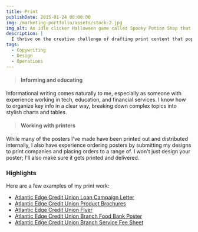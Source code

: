 ```yaml
---
title: Print
publishDate: 2015-01-24 00:00:00
img: /marketing-portfolio/assets/stock-2.jpg
img_alt: An idle clicker Halloween game called Spooky Potion Shop that was developed using React and Vite
description: |
  I thrive on the creative challenge of drafting print content that pops off the page. With experience working in a range of mediums (brochures, posters, flyers, and letters), I know how to make any format work.
tags:
  - Copywriting
  - Design
  - Operations
---
```


>#### Informing and educating
Informational writing comes naturally to me, especially as someone with experience working in tech, education, and financial services. I know how to organize key info in a clear way, breaking down complex topics into stylish charts and tables.

>#### Working with printers
While many of the posters I've made have been printed out and distributed internally, I also have experience ordering posters by submitting my designs to print companies and placing orders to a range of. I won't just design your poster; I'll also make sure it gets printed and delivered.

### Highlights  
Here are a few examples of my print work:  
- <a href="https://drive.google.com/file/d/1UDr-juOaNuxshSYxm61Sl5jT5v_3R4iZ/view?usp=sharing">Atlantic Edge Credit Union Loan Campaign Letter</a>
- <a href="https://drive.google.com/file/d/1N9Pj3N0RTpBczDycq0VwCAn63YWHnMvz/view?usp=sharing">Atlantic Edge Credit Union Product Brochures</a>
- <a href="https://drive.google.com/file/d/1D-XU8525AWhr-l1rgn7Jo6S6LKVxVpdQ/view?usp=sharing">Atlantic Edge Credit Union Flyer</a>
- <a href="https://drive.google.com/file/d/1_2cDzpIBeJV1sNmZnzwbLJdWbfdqDlfT/view?usp=sharing">Atlantic Edge Credit Union Branch Food Bank Poster</a>
- <a href="https://drive.google.com/file/d/19LjXe4QUvBPYkPX_ddChl3CArVknwqEV/view?usp=sharing">Atlantic Edge Credit Union Branch Service Fee Sheet</a>